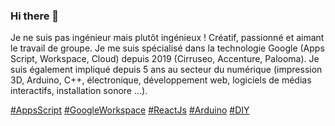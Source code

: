 ### Hi there 👋

Je ne suis pas ingénieur mais plutôt ingénieux !
Créatif, passionné et aimant le travail de groupe. Je me suis spécialisé dans la technologie Google (Apps Script, Workspace, Cloud) depuis 2019 (Cirruseo, Accenture, Palooma).
Je suis également impliqué depuis 5 ans au secteur du numérique (impression 3D, Arduino, C++, électronique, développement web, logiciels de médias interactifs, installation sonore ...).

[#AppsScript](https://developers.google.com/apps-script/overview) [#GoogleWorkspace](https://workspace.google.com/) [#ReactJs](https://fr.reactjs.org/) [#Arduino](https://www.arduino.cc/en/about) [#DIY](https://en.wikipedia.org/wiki/Do_it_yourself)

<!--
**Rom1Roux/Rom1Roux** is a ✨ _special_ ✨ repository because its `README.md` (this file) appears on your GitHub profile.

Here are some ideas to get you started:

- 🔭 I’m currently working on ...
- 🌱 I’m currently learning ...
- 👯 I’m looking to collaborate on ...
- 🤔 I’m looking for help with ...
- 💬 Ask me about ...
- 📫 How to reach me: ...
- 😄 Pronouns: ...
- ⚡ Fun fact: ...
-->
